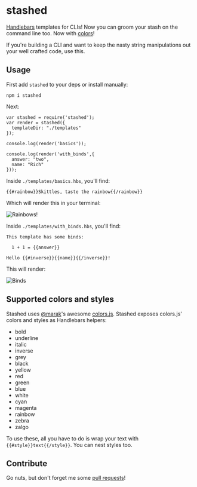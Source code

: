 # stashed

[Handlebars](handlebarsjs.com) templates for CLIs! Now you can groom your stash on the command line too. Now with [colors](https://npmjs.org/package/colors)!

If you're building a CLI and want to keep the nasty string manipulations out your well crafted code, use this.

## Usage

First add `stashed` to your deps or install manually:

    npm i stashed

Next:

    var stashed = require('stashed');
    var render = stashed({
      templateDir: "./templates"
    });

    console.log(render('basics'));

    console.log(render('with_binds',{
      answer: "two",
      name: "Rich"
    }));

Inside `./templates/basics.hbs`, you'll find:

    {{#rainbow}}Skittles, taste the rainbow{{/rainbow}}

Which will render this in your terminal:

![Rainbows!](http://f.cl.ly/items/1F1n1X191S2a1V0m3P3K/Screen%20Shot%202013-04-25%20at%2012.26.42%20AM.png)

Inside `./templates/with_binds.hbs`, you'll find:

    This template has some binds:

      1 + 1 = {{answer}}

    Hello {{#inverse}}{{name}}{{/inverse}}!

This will render:

![Binds](http://f.cl.ly/items/3R412c1O1R090p021J0R/Screen%20Shot%202013-04-25%20at%2012.31.08%20AM.png)

## Supported colors and styles

Stashed uses [@marak](https://twitter.com/marak)'s awesome [colors.js](https://github.com/Marak/colors.js). Stashed exposes colors.js' colors and styles as Handlebars helpers:

* bold
* underline
* italic
* inverse
* grey
* black
* yellow
* red
* green
* blue
* white
* cyan
* magenta
* rainbow
* zebra
* zalgo

To use these, all you have to do is wrap your text with `{{#style}}text{{/style}}`. You can nest styles too.

## Contribute

Go nuts, but don't forget me some [pull requests](https://github.com/rmanalan/node-stashed)!